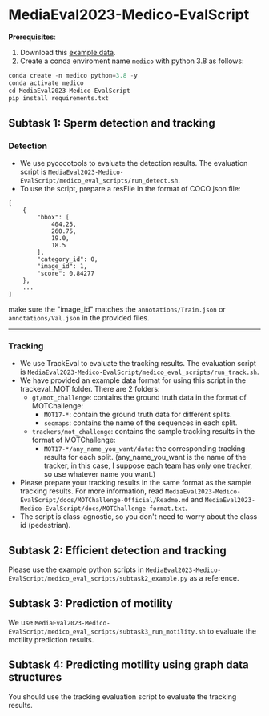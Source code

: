 # MediaEval2023-Medico-EvalScript

**Prerequisites**: 
1. Download this [example data]().
2. Create a conda enviroment name `medico` with python 3.8 as follows:

```python
conda create -n medico python=3.8 -y
conda activate medico
cd MediaEval2023-Medico-EvalScript
pip install requirements.txt
```

## Subtask 1: Sperm detection and tracking

### Detection

- We use pycocotools to evaluate the detection results. The evaluation script is `MediaEval2023-Medico-EvalScript/medico_eval_scripts/run_detect.sh`.
- To use the script, prepare a resFile in the format of COCO json file:
```
[
    {
        "bbox": [
            404.25,
            260.75,
            19.0,
            18.5
        ],
        "category_id": 0,
        "image_id": 1,
        "score": 0.84277
    },
    ...
]
```
make sure the "image_id" matches the `annotations/Train.json` or `annotations/Val.json` in the provided files.

---

### Tracking

- We use TrackEval to evaluate the tracking results. The evaluation script is `MediaEval2023-Medico-EvalScript/medico_eval_scripts/run_track.sh`.
- We have provided an example data format for using this script in the trackeval_MOT folder. There are 2 folders:
    - `gt/mot_challenge`: contains the ground truth data in the format of MOTChallenge:
        - `MOT17-*`: contain the ground truth data for different splits.
        - `seqmaps`: contains the name of the sequences in each split.
    - `trackers/mot_challenge`: contains the sample tracking results in the format of MOTChallenge:
        - `MOT17-*/any_name_you_want/data`: the corresponding tracking results for each split. (any_name_you_want is the name of the tracker, in this case, I suppose each team has only one tracker, so use whatever name you want.)
- Please prepare your tracking results in the same format as the sample tracking results. For more information, read `MediaEval2023-Medico-EvalScript/docs/MOTChallenge-Official/Readme.md` and `MediaEval2023-Medico-EvalScript/docs/MOTChallenge-format.txt`.
- The script is class-agnostic, so you don't need to worry about the class id (pedestrian).

## Subtask 2: Efficient detection and tracking
Please use the example python scripts in `MediaEval2023-Medico-EvalScript/medico_eval_scripts/subtask2_example.py` as a reference.

## Subtask 3: Prediction of motility
We use `MediaEval2023-Medico-EvalScript/medico_eval_scripts/subtask3_run_motility.sh` to evaluate the motility prediction results. 

## Subtask 4: Predicting motility using graph data structures
You should use the tracking evaluation script to evaluate the tracking results.